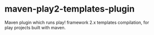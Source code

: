 maven-play2-templates-plugin
============================

Maven plugin which runs play! framework 2.x templates compilation, for play projects built with maven.
